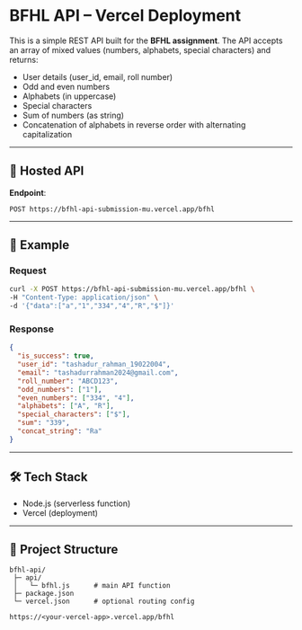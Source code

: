 # BFHL API – Vercel Deployment

This is a simple REST API built for the **BFHL assignment**.
The API accepts an array of mixed values (numbers, alphabets, special characters) and returns:

* User details (user\_id, email, roll number)
* Odd and even numbers
* Alphabets (in uppercase)
* Special characters
* Sum of numbers (as string)
* Concatenation of alphabets in reverse order with alternating capitalization

---

## 🚀 Hosted API

**Endpoint**:

```
POST https://bfhl-api-submission-mu.vercel.app/bfhl
```

---

## 📌 Example

### Request

```bash
curl -X POST https://bfhl-api-submission-mu.vercel.app/bfhl \
-H "Content-Type: application/json" \
-d '{"data":["a","1","334","4","R","$"]}'
```

### Response

```json
{
  "is_success": true,
  "user_id": "tashadur_rahman_19022004",
  "email": "tashadurrahman2024@gmail.com",
  "roll_number": "ABCD123",
  "odd_numbers": ["1"],
  "even_numbers": ["334", "4"],
  "alphabets": ["A", "R"],
  "special_characters": ["$"],
  "sum": "339",
  "concat_string": "Ra"
}
```

---

## 🛠️ Tech Stack

* Node.js (serverless function)
* Vercel (deployment)

---

## 📂 Project Structure

```
bfhl-api/
 ├─ api/
 │   └─ bfhl.js      # main API function
 ├─ package.json
 └─ vercel.json      # optional routing config
```


   ```
   https://<your-vercel-app>.vercel.app/bfhl
   ```


